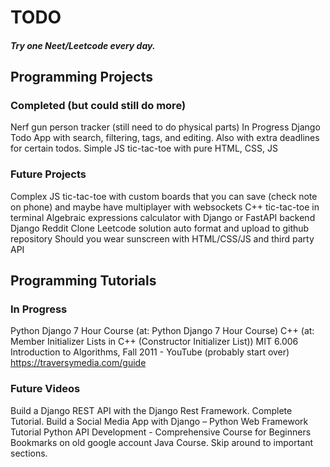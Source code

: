 # TODO

##### Try one Neet/Leetcode every day.


## Programming Projects

### Completed (but could still do more)
Nerf gun person tracker (still need to do physical parts)
In Progress
Django Todo App with search, filtering, tags, and editing. Also with extra deadlines for certain todos.
Simple JS tic-tac-toe with pure HTML, CSS, JS

### Future Projects
Complex JS  tic-tac-toe with custom boards that you can save (check note on phone) and maybe have multiplayer with websockets 
C++ tic-tac-toe in terminal
Algebraic expressions calculator with Django or FastAPI backend
Django Reddit Clone
Leetcode solution auto format and upload to github repository 
Should you wear sunscreen with HTML/CSS/JS and third party API


## Programming Tutorials

### In Progress
Python Django 7 Hour Course (at: Python Django 7 Hour Course)
C++ (at: Member Initializer Lists in C++ (Constructor Initializer List))
MIT 6.006 Introduction to Algorithms, Fall 2011 - YouTube  (probably start over)
https://traversymedia.com/guide

### Future Videos
Build a Django REST API with the Django Rest Framework. Complete Tutorial.
Build a Social Media App with Django – Python Web Framework Tutorial
Python API Development - Comprehensive Course for Beginners
Bookmarks on old google account
Java Course. Skip around to important sections.
